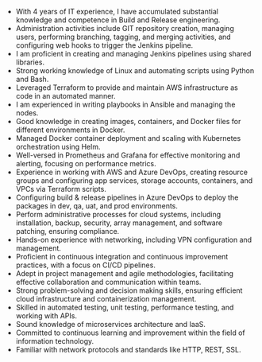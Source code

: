 - With 4 years of IT experience, I have accumulated substantial knowledge and competence in Build and Release engineering.
- Administration activities include GIT repository creation, managing users, performing branching, tagging, and merging activities, and configuring web hooks to trigger the Jenkins pipeline.
- I am proficient in creating and managing Jenkins pipelines using shared libraries.
- Strong working knowledge of Linux and automating scripts using Python and Bash.
- Leveraged Terraform to provide and maintain AWS infrastructure as code in an automated manner.
- I am experienced in writing playbooks in Ansible and managing the nodes.
- Good knowledge in creating images, containers, and Docker files for different environments in Docker.
- Managed Docker container deployment and scaling with Kubernetes orchestration using Helm.
- Well-versed in Prometheus and Grafana for effective monitoring and alerting, focusing on performance metrics.
- Experience in working with AWS and Azure DevOps, creating resource groups and configuring app services, storage accounts, containers, and VPCs via Terraform scripts.
- Configuring build & release pipelines in Azure DevOps to deploy the packages in dev, qa, uat, and prod environments.
- Perform administrative processes for cloud systems, including installation, backup, security, array management, and software patching, ensuring compliance.
- Hands-on experience with networking, including VPN configuration and management.
- Proficient in continuous integration and continuous improvement practices, with a focus on CI/CD pipelines.
- Adept in project management and agile methodologies, facilitating effective collaboration and communication within teams.
- Strong problem-solving and decision making skills, ensuring efficient cloud infrastructure and containerization management.
- Skilled in automated testing, unit testing, performance testing, and working with APIs.
- Sound knowledge of microservices architecture and IaaS.
- Committed to continuous learning and improvement within the field of information technology.
- Familiar with network protocols and standards like HTTP, REST, SSL.